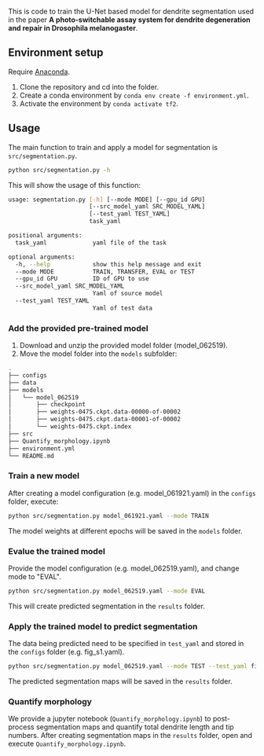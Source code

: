 This is code to train the U-Net based model for dendrite segmentation used in
the paper **A photo-switchable assay system for dendrite degeneration and repair
in Drosophila melanogaster**.


## Environment setup
Require [Anaconda](https://www.anaconda.com/products/individual).

1. Clone the repository and cd into the folder.
2. Create a conda environment by `conda env create -f environment.yml`.
3. Activate the environment by `conda activate tf2`.


## Usage
The main function to train and apply a model for segmentation is `src/segmentation.py`.

~~~bash
python src/segmentation.py -h
~~~

This will show the usage of this function:

~~~bash
usage: segmentation.py [-h] [--mode MODE] [--gpu_id GPU]
                       [--src_model_yaml SRC_MODEL_YAML]
                       [--test_yaml TEST_YAML]
                       task_yaml

positional arguments:
  task_yaml             yaml file of the task

optional arguments:
  -h, --help            show this help message and exit
  --mode MODE           TRAIN, TRANSFER, EVAL or TEST
  --gpu_id GPU          ID of GPU to use
  --src_model_yaml SRC_MODEL_YAML
                        Yaml of source model
  --test_yaml TEST_YAML
                        Yaml of test data
~~~


### Add the provided pre-trained model
1. Download and unzip the provided model folder (model_062519).
2. Move the model folder into the `models` subfolder:

~~~bash
.
├── configs
├── data
├── models
│   └── model_062519
│       ├── checkpoint
│       ├── weights-0475.ckpt.data-00000-of-00002
│       ├── weights-0475.ckpt.data-00001-of-00002
│       └── weights-0475.ckpt.index
├── src
├── Quantify_morphology.ipynb
├── environment.yml
└── README.md
~~~


### Train a new model
After creating a model configuration (e.g. model_061921.yaml) in the `configs` folder, execute:

~~~bash
python src/segmentation.py model_061921.yaml --mode TRAIN
~~~

The model weights at different epochs will be saved in the `models` folder.


### Evalue the trained model
Provide the model configuration (e.g. model_062519.yaml), and change mode to "EVAL".

~~~bash
python src/segmentation.py model_062519.yaml --mode EVAL
~~~

This will create predicted segmentation in the `results` folder.


### Apply the trained model to predict segmentation
The data being predicted need to be specified in `test_yaml` and stored in the `configs` folder (e.g. fig_s1.yaml).

~~~bash
python src/segmentation.py model_062519.yaml --mode TEST --test_yaml fig_s1.yaml
~~~

The predicted segmentation maps will be saved in the `results` folder.


### Quantify morphology
We provide a jupyter notebook (`Quantify_morphology.ipynb`) to post-process segmentation maps and quantify total dendrite length and tip numbers. After creating segmentation maps in the `results` folder, open and execute `Quantify_morphology.ipynb`.
